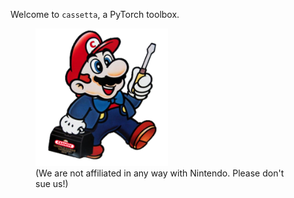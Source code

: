 Welcome to `cassetta`, a PyTorch toolbox.

<figure>
<img src="images/cassetta.png" width="50%" alt="Cassetta handyman" />
<figcaption>(We are not affiliated in any way with Nintendo. Please don't sue us!)</figcaption>
</figure>
